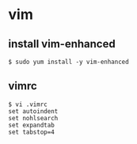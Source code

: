 # vim

## install vim-enhanced

```console
$ sudo yum install -y vim-enhanced
```

## vimrc

```console
$ vi .vimrc
set autoindent
set nohlsearch
set expandtab
set tabstop=4
```
